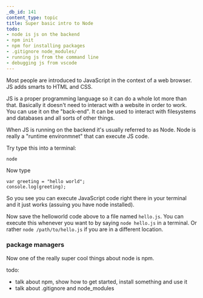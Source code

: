 ```yaml
---
_db_id: 141
content_type: topic
title: Super basic intro to Node
todo:
- node is js on the backend
- npm init
- npm for installing packages
- .gitignore node_modules/
- running js from the command line
- debugging js from vscode
---
```


Most people are introduced to JavaScript in the context of a web browser. JS adds smarts to HTML and CSS.

JS is a proper programming language so it can do a whole lot more than that. Basically it doesn't need to interact with a website in order to work. You can use it on the "back-end". It can be used to interact with filesystems and databases and all sorts of other things.

When JS is running on the backend it's usually referred to as Node. Node is really a "runtime environmnet" that can execute JS code.

Try type this into a terminal:

```
node
```

Now type

```
var greeting = "hello world";
console.log(greeting);
```

So you see you can execute JavaScript code right there in your terminal and it just works (assuing you have node installed).

Now save the helloworld code above to a file named `hello.js`. You can execute this whenever you want to by saying `node hello.js` in a terminal. Or rather `node /path/to/hello.js` if you are in a different location.

### package managers

Now one of the really super cool things about node is npm.

todo:

- talk about npm, show how to get started, install something and use it
- talk about .gitignore and node_modules